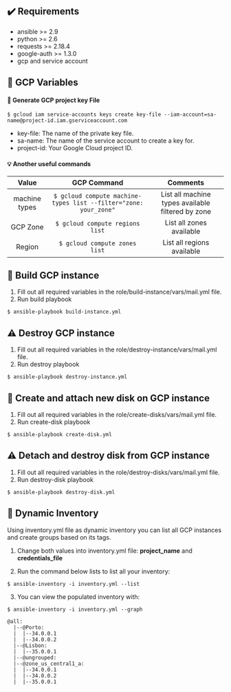 :heavy_check_mark: Requirements
------------

* ansible >= 2.9
* python >= 2.6
* requests >= 2.18.4
* google-auth >= 1.3.0
* gcp and service account


:pencil: GCP Variables
--------------

#### :closed_lock_with_key: Generate GCP project key File

``` $ gcloud iam service-accounts keys create key-file --iam-account=sa-name@project-id.iam.gserviceaccount.com ```

* key-file: The name of the private key file.
* sa-name: The name of the service account to create a key for.
* project-id: Your Google Cloud project ID.

#### :bulb: Another useful commands 

|     Value    | GCP Command |   Comments   |
|    :---:     |     :---:   |     :---:    |
| machine types| ``` $ gcloud compute machine-types list --filter="zone: your_zone" ```  | List all machine types available filtered by zone| 
| GCP Zone     | ``` $ gcloud compute regions list ``` | List all zones available  |
| Region       | ``` $ gcloud compute zones list ```  | List all regions available |


:rocket: Build GCP instance 
----------------
1. Fill out all required variables in the role/build-instance/vars/mail.yml file.
2. Run build playbook

```$ ansible-playbook build-instance.yml```


:warning: Destroy GCP instance 
----------------
1. Fill out all required variables in the role/destroy-instance/vars/mail.yml file. 
2. Run destroy playbook

```$ ansible-playbook destroy-instance.yml```

:floppy_disk: Create and attach new disk on GCP instance 
----------------
1. Fill out all required variables in the role/create-disks/vars/mail.yml file.
2. Run create-disk playbook

```$ ansible-playbook create-disk.yml```


:warning: Detach and destroy disk from GCP instance
----------------
1. Fill out all required variables in the role/destroy-disks/vars/mail.yml file. 
2. Run destroy-disk playbook

```$ ansible-playbook destroy-disk.yml```

:notebook: Dynamic Inventory
----------------
Using inventory.yml file as dynamic inventory you can list all GCP instances and create groups based on its tags.

1. Change both values into inventory.yml file: **project_name** and **credentials_file** 

2. Run the command below lists to list all your inventory:

```$ ansible-inventory -i inventory.yml --list```

3. You can view the populated inventory with:

```
$ ansible-inventory -i inventory.yml --graph

@all:
  |--@Porto:
  |  |--34.0.0.1
  |  |--34.0.0.2
  |--@Lisbon:
  |  |--35.0.0.1
  |--@ungrouped:
  |--@zone_us_central1_a:
  |  |--34.0.0.1
  |  |--34.0.0.2
  |  |--35.0.0.1
  
  ```
